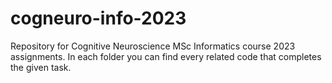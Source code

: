 # cogneuro-info-2023
Repository for Cognitive Neuroscience MSc Informatics course 2023 assignments.
In each folder you can find every related code that completes the given task.
